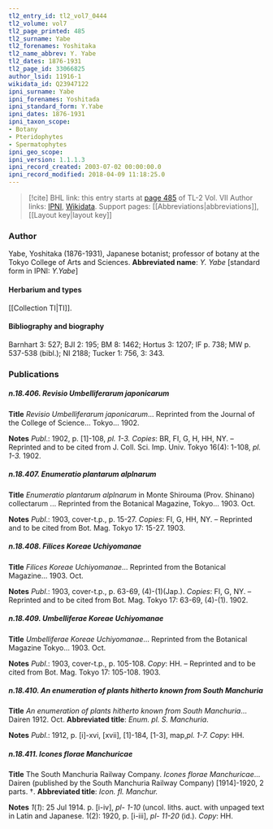 ```yaml
---
tl2_entry_id: tl2_vol7_0444
tl2_volume: vol7
tl2_page_printed: 485
tl2_surname: Yabe
tl2_forenames: Yoshitaka
tl2_name_abbrev: Y. Yabe
tl2_dates: 1876-1931
tl2_page_id: 33066825
author_lsid: 11916-1
wikidata_id: Q23947122
ipni_surname: Yabe
ipni_forenames: Yoshitada
ipni_standard_form: Y.Yabe
ipni_dates: 1876-1931
ipni_taxon_scope: 
- Botany
- Pteridophytes
- Spermatophytes
ipni_geo_scope: 
ipni_version: 1.1.1.3
ipni_record_created: 2003-07-02 00:00:00.0
ipni_record_modified: 2018-04-09 11:18:25.0
---
```


> [!cite] BHL link: this entry starts at [page 485](https://www.biodiversitylibrary.org/page/33066825) of TL-2 Vol. VII
> Author links: [IPNI](https://www.ipni.org/a/11916-1), [Wikidata](https://www.wikidata.org/wiki/Q23947122). Support pages: [[Abbreviations|abbreviations]], [[Layout key|layout key]]

### Author

Yabe, Yoshitaka (1876-1931), Japanese botanist; professor of botany at the Tokyo College of Arts and Sciences. 
**Abbreviated name**: *Y. Yabe* \[standard form in IPNI: *Y.Yabe*\]

#### Herbarium and types

[[Collection TI|TI]].

#### Bibliography and biography

Barnhart 3: 527; BJI 2: 195; BM 8: 1462; Hortus 3: 1207; IF p. 738; MW p. 537-538 (bibl.); NI 2188; Tucker 1: 756, 3: 343.

### Publications

##### n.18.406. Revisio Umbelliferarum japonicarum

**Title**
*Revisio Umbelliferarum japonicarum*... Reprinted from the Journal of the College of Science... Tokyo... 1902.

**Notes**
*Publ*.: 1902, p. \[1\]-108, *pl. 1-3. Copies*: BR, FI, G, H, HH, NY. – Reprinted and to be cited from J. Coll. Sci. Imp. Univ. Tokyo 16(4): 1-108, *pl. 1-3.* 1902.

##### n.18.407. Enumeratio plantarum alplnarum

**Title**
*Enumeratio plantarum alplnarum* in Monte Shirouma (Prov. Shinano) collectarum ... Reprinted from the Botanical Magazine, Tokyo... 1903. Oct.

**Notes**
*Publ*.: 1903, cover-t.p., p. 15-27. *Copies*: FI, G, HH, NY. – Reprinted and to be cited from Bot. Mag. Tokyo 17: 15-27. 1903.

##### n.18.408. Filices Koreae Uchiyomanae

**Title**
*Filices Koreae Uchiyomanae*... Reprinted from the Botanical Magazine... 1903. Oct.

**Notes**
*Publ*.: 1903, cover-t.p., p. 63-69, (4)-(1)(Jap.). *Copies*: FI, G, NY. – Reprinted and to be cited from Bot. Mag. Tokyo 17: 63-69, (4)-(1). 1902.

##### n.18.409. Umbelliferae Koreae Uchiyomanae

**Title**
*Umbelliferae Koreae Uchiyomanae*... Reprinted from the Botanical Magazine Tokyo... 1903. Oct.

**Notes**
*Publ*.: 1903, cover-t.p., p. 105-108. *Copy*: HH. – Reprinted and to be cited from Bot. Mag. Tokyo 17: 105-108. 1903.

##### n.18.410. An enumeration of plants hitherto known from South Manchuria

**Title**
*An enumeration of plants hitherto known from South Manchuria*... Dairen 1912. Oct.
**Abbreviated title**: *Enum. pl. S. Manchuria*.

**Notes**
*Publ*.: 1912, p. \[i\]-xvi, \[xvii\], \[1\]-184, \[1-3\], map,*pl. 1-7. Copy*: HH.

##### n.18.411. Icones florae Manchuricae

**Title**
The South Manchuria Railway Company. *Icones florae Manchuricae*... Dairen (published by the South Manchuria Railway Company) \[1914\]-1920, 2 parts. †.
**Abbreviated title**: *Icon. fl. Manchur.*

**Notes**
*1*(*1*): 25 Jul 1914. p. \[i-iv\], *pl- 1-10* (uncol. liths. auct. with unpaged text in Latin and Japanese.
1(2): 1920, p. \[i-iii\], *pl- 11-20* (id.).
*Copy*: HH.

